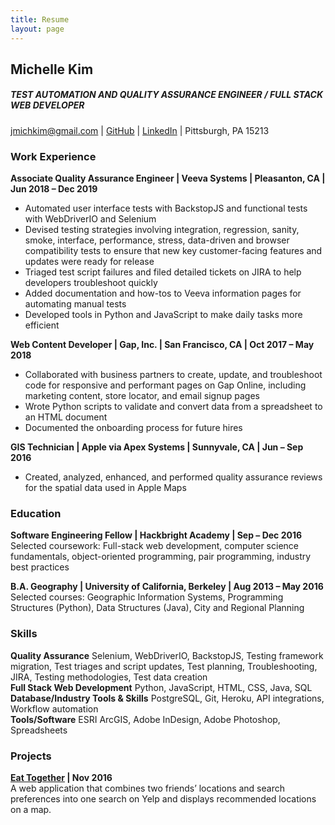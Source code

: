 ```yaml
---
title: Resume
layout: page
---
```


Michelle Kim  
------
##### TEST AUTOMATION AND QUALITY ASSURANCE ENGINEER / FULL STACK WEB DEVELOPER
jmichkim@gmail.com | [GitHub](https://www.github.com/kmjch) | [LinkedIn](https://www.linkedin.com/in/kmjch) | Pittsburgh, PA 15213


### Work Experience

__Associate Quality Assurance Engineer | Veeva Systems | Pleasanton, CA | Jun 2018 – Dec 2019__  
* Automated user interface tests with BackstopJS and functional tests with WebDriverIO and Selenium
* Devised testing strategies involving integration, regression, sanity, smoke, interface, performance, stress, data-driven and browser compatibility tests to ensure that new key customer-facing features and updates were ready for release
* Triaged test script failures and filed detailed tickets on JIRA to help developers troubleshoot quickly
* Added documentation and how-tos to Veeva information pages for automating manual tests
* Developed tools in Python and JavaScript to make daily tasks more efficient 

__Web Content Developer | Gap, Inc. | San Francisco, CA | Oct 2017 – May 2018__
* Collaborated with business partners to create, update, and troubleshoot code for responsive and performant pages on Gap Online, including marketing content, store locator, and email signup pages
* Wrote Python scripts to validate and convert data from a spreadsheet to an HTML document
* Documented the onboarding process for future hires

__GIS Technician | Apple via Apex Systems | Sunnyvale, CA | Jun – Sep 2016__  
* Created, analyzed, enhanced, and performed quality assurance reviews for the spatial data used in Apple Maps  

### Education  

__Software Engineering Fellow | Hackbright Academy | Sep – Dec 2016__
Selected coursework: Full-stack web development, computer science fundamentals, object-oriented programming, pair programming, industry best practices

__B.A. Geography | University of California, Berkeley | Aug 2013 – May 2016__  
Selected courses: Geographic Information Systems, Programming Structures (Python), Data Structures (Java), City and Regional Planning  

### Skills  
__Quality Assurance__ Selenium, WebDriverIO, BackstopJS, Testing framework migration, Test triages and script updates, Test planning, Troubleshooting, JIRA, Testing methodologies, Test data creation  
__Full Stack Web Development__ Python, JavaScript, HTML, CSS, Java, SQL  
__Database/Industry Tools & Skills__ PostgreSQL, Git, Heroku, API integrations, Workflow automation  
__Tools/Software__ ESRI ArcGIS, Adobe InDesign, Adobe Photoshop, Spreadsheets  

### Projects  
__[Eat Together](https://github.com/kmjch/HB-project) | Nov 2016__  
A web application that combines two friends’ locations and search preferences into one search on Yelp and displays recommended locations on a map.
